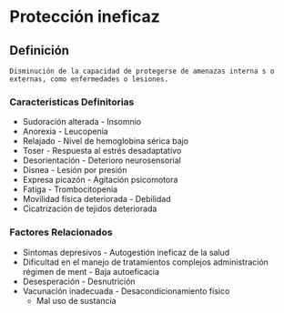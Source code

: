 # Protección ineficaz
## Definición
	Disminución de la capacidad de protegerse de amenazas interna s o externas, como enfermedades o lesiones.

### Caracteristicas Definitorias
- Sudoración alterada  - Insomnio  
- Anorexia  - Leucopenia  
- Relajado  - Nivel de hemoglobina sérica 
bajo 
- Toser  - Respuesta al estrés 
desadaptativo  
- Desorientación  - Deterioro neurosensorial  
- Disnea  - Lesión por presión  
- Expresa picazón  - Agitación psicomotora  
- Fatiga  - Trombocitopenia  
- Movilidad física deteriorada  - Debilidad   
- Cicatrización de tejidos deteriorada

### Factores Relacionados
- Sintomas depresivos  - Autogestión ineficaz 
de la salud  
- Dificultad en el manejo de 
tratamientos complejos   administración  
 régimen de ment  - Baja autoeficacia  
- Desesperación  - Desnutrición  
- Vacunación inadecuada  - Desacondicionamiento 
físico  
  - Mal uso de sustancia

